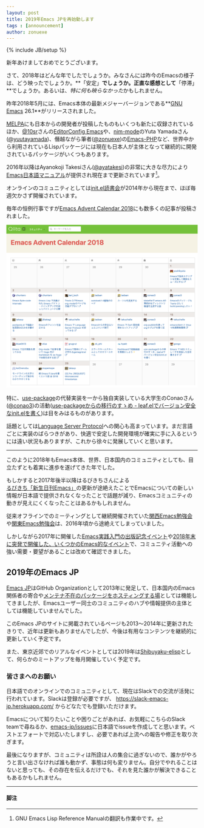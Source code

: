 ```yaml
---
layout: post
title: 2019年Emacs JPを再始動します
tags : [announcement]
author: zonuexe
---
```

{% include JB/setup %}

新年あけましておめでとうございます。

さて、2018年はどんな年でしたでしょうか。みなさんには昨今のEmacsの様子は、どう映ったでしょうか。**「安定」**でしょうか。正直な感想として**「停滞」**でしょうか。あるいは、*特に何も映らなかった*かもしれません。

昨年2018年5月には、Emacs本体の最新メジャーバージョンである**[GNU Emacs] 26.1**がリリースされました。

[MELPA]にも日本からの開発者が投稿したものもいくつも新たに収録されているほか、[@10sr]さんの[EditorConfig Emacs]や、[nim-mode]のYuta Yamadaさん([@yuutayamada])、僭越ながら筆者([@zonuexe])の[Emacs-PHP]など、世界中から利用されているLispパッケージには現在も日本人が主体となって継続的に開発されているパッケージがいくつもあります。

2016年以降はAyanokoji Takesiさん([@ayatakesi])の非常に大きな尽力により[Emacs日本語マニュアル]が提供され現在まで更新されています[^1]。

オンラインのコミュニティとしては[init.el読書会]が2014年から現在まで、ほぼ毎週欠かさず開催されています。

毎年の恒例行事ですが[Emacs Advent Calendar 2018]にも数多くの記事が投稿されました。

[![Emacs Advent Calendar 2018](/images/2019/advent-calendar-2018.png)][Emacs Advent Calendar 2018]

特に、[use-package]の代替実装を一から独自実装している大学生のConaoさん([@conao3])の活動([use-packageからの移行のすゝめ - leaf.elでバージョン安全なinit.elを書く])は目をみはるものがあります。

話題としては[Language Server Protocol]への関心も高まっています。まだ言語ごとに実装のばらつきがあり、快適で安定した開発環境が確実に手に入るというには遠い状況もありますが、これから徐々に発展していくと思います。

--------

このように2018年もEmacs本体、世界、日本国内のコミュニティとしても、目立たずとも着実に進歩を遂げてきた年でした。

もしかすると2017年後半以降はるびきちさんによる[るびきち「新生日刊Emacs」]の更新が途絶えたことでEmacsについての新しい情報が日本語で提供されなくなったことで話題が減り、Emacsコミュニティの動きが見えにくくなったことはあるかもしれません。

従来オフラインでのミーティングとして継続開催されていた[関西Emacs勉強会]や[関東Emacs勉強会]は、2016年頃から途絶えてしまっていました。

しかしながら2017年に開催した[Emacs実践入門の出版記念イベント]や[2018年末に突発で開催した、いくつかのEmacs的なイベント][2018年末のEmacs的なイベント]で、コミュニティ活動への強い需要・要望があることは改めて確認できました。

## 2019年のEmacs JP

[Emacs JP]はGitHub Organizationとして2013年に発足して、日本国内のEmacs関係者の寄合や[メンテナ不在のパッケージをホスティングする場][Emacs JPで管理しているパッケージ]としては機能してきましたが、Emacsユーザー同士のコミュニティのハブや情報提供の主体としては機能していませんでした。

このEmacs JPのサイトに掲載されているページも2013〜2014年に更新されたきりで、近年は更新もありませんでしたが、今後は有用なコンテンツを継続的に更新していく予定です。

また、東京近郊でのリアルなイベントとしては2019年は[Shibuyaku-elisp]として、何らかのミートアップを毎月開催していく予定です。

### 皆さまへのお願い

日本語でのオンラインでのコミュニティとして、現在はSlackでの交流が活発に行われています。Slackは登録が必要ですが、 <https://slack-emacs-jp.herokuapp.com/> からどなたでも登録いただけます。

Emacsについて知りたいことや困りごとがあれば、お気軽にこちらのSlack teamで尋ねるか、[emacs-jp/issues]に日本語でissueを作成してと思います。ベストエフォートで対応いたしますし、必要であれば上流への報告や修正を取り次ぎます。

最後になりますが、コミュニティは所詮は人の集合に過ぎないので、誰かがやろうと言い出さなければ誰も動かず、事態は何も変りません。自分でやれることはないと思っても、その存在を伝えるだけでも、それを見た誰かが解決できることもあるかもしれません。

-----

#### 脚注

[^1]: GNU Emacs Lisp Reference Manualの翻訳も作業中です。

[@10sr]: https://github.com/10sr
[@ayatakesi]: https://github.com/ayatakesi
[@conao3]: https://github.com/conao3
[@rubikitch]: https://github.com/rubikitch
[@yuutayamada]: https://github.com/yuutayamada
[@zonuexe]: https://github.com/zonuexe
[EditorConfig Emacs]: https://github.com/editorconfig/editorconfig-emacs
[Emacs Advent Calendar 2018]: https://qiita.com/advent-calendar/2018/emacs
[Emacs JP]: https://github.com/emacs-jp
[emacs-jp/issues]: https://github.com/emacs-jp/issues/issues
[Emacs-PHP]: https://github.com/emacs-php
[Emacs日本語マニュアル]: https://ayatakesi.github.io/
[GNU Emacs]: https://www.gnu.org/software/emacs/
[Language Server Protocol]: https://microsoft.github.io/language-server-protocol/
[MELPA]: https://melpa.org/#/
[nim-mode]: https://github.com/nim-lang/nim-mode
[Shibuyaku-elisp]: https://shibuya-el.connpass.com/
[use-package]: https://github.com/jwiegley/use-package
[use-packageからの移行のすゝめ - leaf.elでバージョン安全なinit.elを書く]: https://qiita.com/conao3/items/82abfea7a4c81f946e60
[るびきち「新生日刊Emacs」]: http://emacs.rubikitch.com/
[関西Emacs勉強会]: https://atnd.org/events/49196
[関東Emacs勉強会]: https://kantou-emacs.doorkeeper.jp/events/42422
[Emacs実践入門の出版記念イベント]: https://medium.com/@tadsan/%E6%94%B9%E8%A8%82%E6%96%B0%E7%89%88-emacs%E5%AE%9F%E8%B7%B5%E5%85%A5%E9%96%80%E3%81%AE%E5%87%BA%E7%89%88%E8%A8%98%E5%BF%B5%E3%82%A4%E3%83%99%E3%83%B3%E3%83%88%E3%82%92%E9%96%8B%E5%82%AC%E3%81%97%E3%81%9F-8d9300225298
[2018年末のEmacs的なイベント]: https://medium.com/@tadsan/2018%E5%B9%B4%E6%9C%AB%E3%81%AEemacs%E7%9A%84%E3%81%AA%E3%82%A4%E3%83%99%E3%83%B3%E3%83%88-820e65ff76f
[Emacs JPで管理しているパッケージ]: https://emacs-jp.github.io/maintenances/
[init.el読書会]: http://emacs-jp.github.io/reading-init.el/
